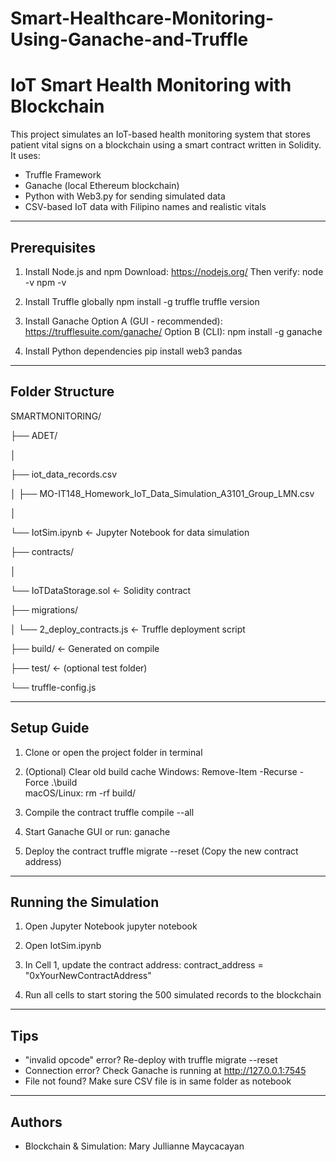 # Smart-Healthcare-Monitoring-Using-Ganache-and-Truffle

# IoT Smart Health Monitoring with Blockchain

This project simulates an IoT-based health monitoring system that stores patient vital signs on a blockchain using a smart contract written in Solidity. It uses:

- Truffle Framework
- Ganache (local Ethereum blockchain)
- Python with Web3.py for sending simulated data
- CSV-based IoT data with Filipino names and realistic vitals

---

## Prerequisites

1. Install Node.js and npm
   Download: https://nodejs.org/
   Then verify:
   node -v
   npm -v

2. Install Truffle globally
   npm install -g truffle
   truffle version

3. Install Ganache
   Option A (GUI - recommended): https://trufflesuite.com/ganache/
   Option B (CLI):
   npm install -g ganache

4. Install Python dependencies
   pip install web3 pandas

---

## Folder Structure

SMARTMONITORING/

├── ADET/

│   

├── iot_data_records.csv

│   ├── MO-IT148_Homework_IoT_Data_Simulation_A3101_Group_LMN.csv

│   

└── IotSim.ipynb                  ← Jupyter Notebook for data simulation

├── contracts/

│   

└── IoTDataStorage.sol           ← Solidity contract

├── migrations/

│   └── 2_deploy_contracts.js        ← Truffle deployment script

├── build/                           ← Generated on compile

├── test/                            ← (optional test folder)

└── truffle-config.js

---

## Setup Guide

1. Clone or open the project folder in terminal

2. (Optional) Clear old build cache
   Windows:
   Remove-Item -Recurse -Force .\build\
   macOS/Linux:
   rm -rf build/

3. Compile the contract
   truffle compile --all

4. Start Ganache GUI or run:
   ganache

5. Deploy the contract
   truffle migrate --reset
   (Copy the new contract address)

---

## Running the Simulation

1. Open Jupyter Notebook
   jupyter notebook

2. Open IotSim.ipynb

3. In Cell 1, update the contract address:
   contract_address = "0xYourNewContractAddress"

4. Run all cells to start storing the 500 simulated records to the blockchain

---

## Tips

- "invalid opcode" error? Re-deploy with truffle migrate --reset
- Connection error? Check Ganache is running at http://127.0.0.1:7545
- File not found? Make sure CSV file is in same folder as notebook

---

## Authors

- Blockchain & Simulation: Mary Jullianne Maycacayan
